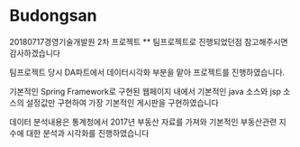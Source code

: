 # Budongsan
20180717경영기술개발원 2차 프로젝트
** 팀프로젝트로 진행되었던점 참고해주시면 감사하겠습니다

팀프로젝트 당시 DA파트에서 데이터시각화 부분을 맡아 프로젝트를 진행하였습니다.

기본적인 Spring Framework로 구현된 웹페이지 내에서 기본적인 java 소스와 jsp 소스의 설정값만 구현하여 가장 기본적인 게시판을 구현하였습니다

데이터 분석내용은 통계청에서 2017년 부동산 자료를 가져와 기본적인 부동산관련 지수에 대한 분석과 시각화를 진행하였습니다
